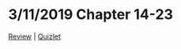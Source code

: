 # 3/11/2019 Chapter 14-23

[Review](final-review.pdf) | [Quizlet](https://quizlet.com/82484878/art-1301-final-flash-cards/)
